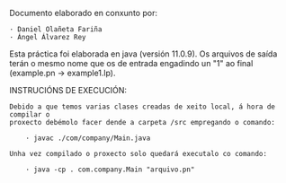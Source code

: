 Documento elaborado en conxunto por: 

	· Daniel Olañeta Fariña
	· Ángel Álvarez Rey



Esta práctica foi elaborada en java (versión 11.0.9). Os arquivos de saída terán o 
mesmo nome que os de entrada engadindo un "1" ao final (example.pn -> example1.lp).



INSTRUCIÓNS DE EXECUCIÓN: 

	Debido a que temos varias clases creadas de xeito local, á hora de compilar o 
	proxecto debémolo facer dende a carpeta /src empregando o comando: 

		· javac ./com/company/Main.java
	
	Unha vez compilado o proxecto solo quedará executalo co comando: 

		· java -cp . com.company.Main "arquivo.pn"
		